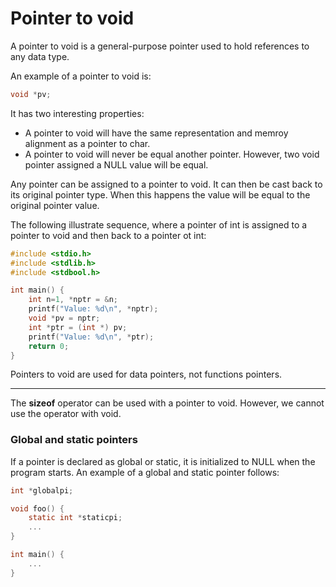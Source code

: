 # Pointer to void

A pointer to void is a general-purpose pointer used to hold references to any data type.

An example of a pointer to void is:

```c
void *pv;
```

It has two interesting properties:

- A pointer to void will have the same representation and memroy alignment as a pointer to char.
- A pointer to void will never be equal another pointer. However, two void pointer assigned a NULL value will be equal.

Any pointer can be assigned to a pointer to void. It can then be cast back to its original pointer type. When this happens the value will be equal to the original pointer value.

The following illustrate sequence, where a pointer of int is assigned to a pointer to void and then back to a pointer ot int:

```c
#include <stdio.h>
#include <stdlib.h>
#include <stdbool.h>

int main() {
    int n=1, *nptr = &n;
    printf("Value: %d\n", *nptr);
    void *pv = nptr;
    int *ptr = (int *) pv;
    printf("Value: %d\n", *ptr);
    return 0;
}
```

Pointers to void are used for data pointers, not functions pointers.

----------

The **sizeof** operator can be used with a pointer to void. However, we cannot use the operator with void.

### Global and static pointers

If a pointer is declared as global or static, it is initialized to NULL when the program starts. An example of a global and static pointer follows:

```c
int *globalpi;

void foo() {
    static int *staticpi;
    ...
}

int main() {
    ...
}
```